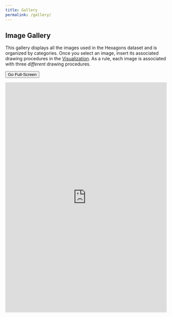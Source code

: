 ```yaml
---
title: Gallery
permalink: /gallery/
---
```


## Image Gallery

This gallery displays all the images used in the Hexagons dataset and is organized  by categories. 
Once you select an image, insert its associated drawing procedures in the [Visualization](/Hexagons/visual). 
As a rule, each image is associated with three <i> different </i> drawing procedures. 

<button id="full_screen" type="button" class="btn btn-primary btn-sm" onclick="fullScreen()">Go Full-Screen</button>

<iframe id="image_gallery" src="https://nlp.biu.ac.il/~royi/hexagon-paper-visualization-res/#/task-gallery" title="Image Gallery" style="width:100%; height:720px; border:none;"></iframe>

<script>
    function fullScreen() {
        var url = document.getElementById('image_gallery').src;
        window.open(url, '_blank');
        
        }        
    
</script>
